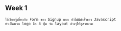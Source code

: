 ## Week 1

    ได้เรียนรู้เกี่ยวกับ Form ของ Signup แบบ ยังไม่มีคำสั่งของ Javascript 
    ทำเป็นพวก logo ชื่อ สี ปุ่ม จัด layout ต่างๆให้ดูสวยงาม

